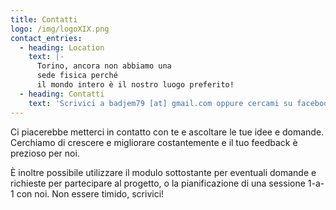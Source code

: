 ```yaml
---
title: Contatti
logo: /img/logoXIX.png
contact_entries:
  - heading: Location
    text: |-
      Torino, ancora non abbiamo una
      sede fisica perché
      il mondo intero è il nostro luogo preferito!
  - heading: Contatti
    text: 'Scrivici a badjem79 [at] gmail.com oppure cercami su facebook!'
---
```

Ci piacerebbe metterci in contatto con te e ascoltare le tue idee e domande. Cerchiamo di crescere e migliorare costantemente e il tuo feedback è prezioso per noi.

È inoltre possibile utilizzare il modulo sottostante per eventuali domande e richieste per partecipare al progetto, o la pianificazione di una sessione 1-a-1 con noi. Non essere timido, scrivici!
